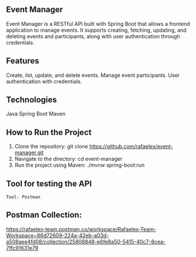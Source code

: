 ## Event Manager
Event Manager is a RESTful API built with Spring Boot that allows a frontend application to manage events. It supports creating, fetching, updating, and deleting events and participants, along with user authentication through credentials.

## Features
  Create, list, update, and delete events.
  Manage event participants.
  User authentication with credentials.

## Technologies
  Java
  Spring Boot
  Maven

## How to Run the Project
1. Clone the repository:
  git clone https://github.com/rafaelex/event-manager.git
2. Navigate to the directory:
  cd event-manager
3. Run the project using Maven:
  ./mvnw spring-boot:run

  ## Tool for testing the API
    Tool: Postman
    
  ## Postman Collection:
  https://rafaelex-team.postman.co/workspace/Rafaelex-Team-Workspace~86d72609-224a-42eb-a03d-a508aee4fd08/collection/25808848-e6fe8a50-5415-40c7-8cea-7ffc91631e79
 
